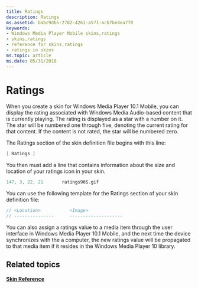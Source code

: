 ```yaml
---
title: Ratings
description: Ratings
ms.assetid: babc9db5-2782-4261-a571-acb7be4ea770
keywords:
- Windows Media Player Mobile skins,ratings
- skins,ratings
- reference for skins,ratings
- ratings in skins
ms.topic: article
ms.date: 05/31/2018
---
```


# Ratings

When you create a skin for Windows Media Player 10.1 Mobile, you can display the rating associated with Windows Media Audio-based content that is currently playing. The rating is displayed as a star with a number on it. The star will be numbered one through five, denoting the current rating for that content. If the content is not rated, the star will be numbered zero.

The Ratings section of the skin definition file begins with this line:


```C++
[ Ratings ]

```



You then must add a line that contains information about the size and location of your ratings icon in your skin.


```C++
147, 3, 22, 21       ratings96S.gif

```



You can use the following template for the Ratings section of your skin definition file:


```C++
// <Location>           <Image>
// ---------------      --------------------
```



You can also assign a ratings value to a media item through the user interface in Windows Media Player 10.1 Mobile, and the next time the device synchronizes with the a computer, the new ratings value will be propagated to that media item if it resides in the Windows Media Player 10 library.

## Related topics

<dl> <dt>

[**Skin Reference**](skin-reference.md)
</dt> </dl>

 

 




